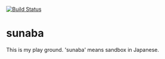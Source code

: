 [![Build Status](https://secure.travis-ci.org/hirotnk/sunaba.png)](http://travis-ci.org/hirotnk/sunaba)

sunaba
====
This is my play ground. 'sunaba' means sandbox in Japanese.

